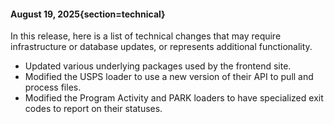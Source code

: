 #### August 19, 2025{section=technical}

In this release, here is a list of technical changes that may require infrastructure or database updates, or represents additional functionality.

* Updated various underlying packages used by the frontend site.
* Modified the USPS loader to use a new version of their API to pull and process files.
* Modified the Program Activity and PARK loaders to have specialized exit codes to report on their statuses.
